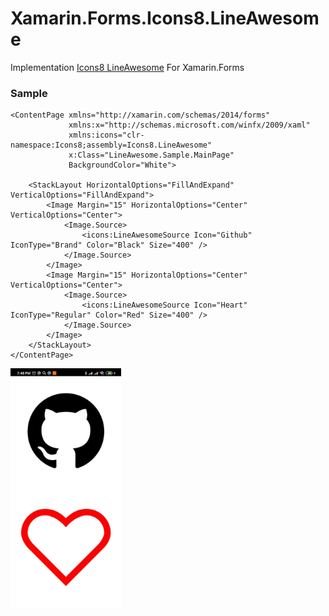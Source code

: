 # Xamarin.Forms.Icons8.LineAwesome
Implementation [Icons8 LineAwesome](https://github.com/icons8/line-awesome) For Xamarin.Forms

### Sample

```
<ContentPage xmlns="http://xamarin.com/schemas/2014/forms"
             xmlns:x="http://schemas.microsoft.com/winfx/2009/xaml"
             xmlns:icons="clr-namespace:Icons8;assembly=Icons8.LineAwesome"
             x:Class="LineAwesome.Sample.MainPage"
             BackgroundColor="White">

    <StackLayout HorizontalOptions="FillAndExpand" VerticalOptions="FillAndExpand">
        <Image Margin="15" HorizontalOptions="Center" VerticalOptions="Center">
            <Image.Source>
                <icons:LineAwesomeSource Icon="Github" IconType="Brand" Color="Black" Size="400" />
            </Image.Source>
        </Image>
        <Image Margin="15" HorizontalOptions="Center" VerticalOptions="Center">
            <Image.Source>
                <icons:LineAwesomeSource Icon="Heart" IconType="Regular" Color="Red" Size="400" />
            </Image.Source>
        </Image>
    </StackLayout>
</ContentPage>
```
<img src="/SampleImages/sample.jpg" width="177" height="384"/>
